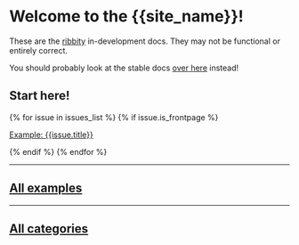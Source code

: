 # Welcome to the {{site_name}}!

These are the [ribbity](https://github.com/ctb/ribbity) in-development
docs. They may not be functional or entirely correct.

You should probably look at the stable docs [over here](https://ctb.github.io/ribbity-docs/) instead!

## Start here!

{% for issue in issues_list %}
{% if issue.is_frontpage %}

[Example: {{issue.title}}]({{issue.output_filename}})

{% endif %}
{% endfor %}

---

## [All examples](examples.md)

---

## [All categories](labels.md)


